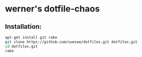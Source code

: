 # werner's dotfile-chaos 

## Installation:

```sh
apt-get install git rake
git clone https://github.com/sueswe/dotfiles.git dotfiles.git
cd dotfiles.git
rake
```
